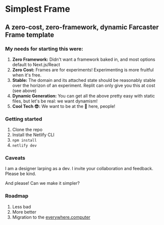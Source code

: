 # Simplest Frame
## A zero-cost, zero-framework, dynamic Farcaster Frame template

### My needs for starting this were:
1. **Zero Framework:** Didn't want a framework baked in, and most options default to Next.js/React
2. **Zero Cost:** Frames are for experiments! Experimenting is more fruitful when it's free.
3. **Stable:** The domain and its attached state should be reasonably stable over the horizon of an experiment. Replit can only give you this at cost (see above)
4. **Dynamic Generation:** You can get all the above pretty easy with static files, but let's be real: we want dynamism!
5. **Cool Tech 😎:** We want to be at the 🤬 here, people!

### Getting started

1. Clone the repo
2. Install the Netlify CLI
3. `npm install`
4. `netlify dev`

### Caveats
I am a designer larping as a dev. I invite your collaboration and feedback. Please be kind.

And please! Can we make it simpler?

### Roadmap
1. Less bad
2. More better
3. Migration to the [everywhere.computer](https://everywhere.computer)
